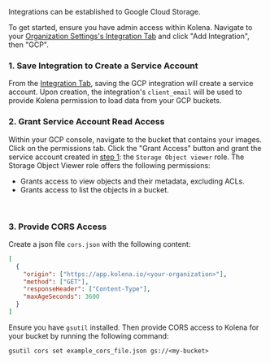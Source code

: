 Integrations can be established to Google Cloud Storage.

To get started, ensure you have admin access within Kolena.
Navigate to your [Organization Settings's Integration Tab](https://app.kolena.io/redirect/organization?tab=integrations) and click "Add Integration", then "GCP".

### 1. Save Integration to Create a Service Account

From the [Integration Tab](https://app.kolena.io/redirect/organization?tab=integrations), saving the GCP integration will create a service account.
Upon creation, the integration's `client_email` will be used to provide Kolena permission to load data from your GCP buckets.

### 2. Grant Service Account Read Access

Within your GCP console, navigate to the bucket that contains your images.
Click on the permissions tab.
Click the "Grant Access" button and grant the service account created in [step 1](#1-save-integration-to-create-a-service-account): the `Storage Object viewer` role.
The Storage Object Viewer role offers the following permissions:

- Grants access to view objects and their metadata, excluding ACLs.
- Grants access to list the objects in a bucket.

​ ​

### 3. Provide CORS Access

Create a json file `cors.json` with the following content:

```json
[
  {
    "origin": ["https://app.kolena.io/<your-organization>"],
    "method": ["GET"],
    "responseHeader": ["Content-Type"],
    "maxAgeSeconds": 3600
  }
]
```

Ensure you have `gsutil` installed.
Then provide CORS access to Kolena for your bucket by running the following command:

`gsutil cors set example_cors_file.json gs://<my-bucket>`
